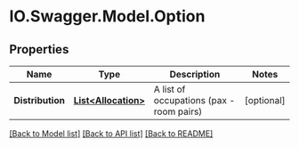 # IO.Swagger.Model.Option
## Properties

Name | Type | Description | Notes
------------ | ------------- | ------------- | -------------
**Distribution** | [**List&lt;Allocation&gt;**](Allocation.md) | A list of occupations (pax - room pairs) | [optional] 

[[Back to Model list]](../README.md#documentation-for-models) [[Back to API list]](../README.md#documentation-for-api-endpoints) [[Back to README]](../README.md)

